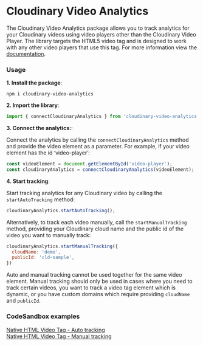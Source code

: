 # Cloudinary Video Analytics
The Cloudinary Video Analytics package allows you to track analytics for your Cloudinary videos using video players other than the Cloudinary Video Player. The library targets the HTML5 video tag and is designed to work with any other video players that use this tag. For more information view the [documentation](https://cloudinary.com/documentation/video_analytics).

### Usage
**1. Install the package**:

```shell
npm i cloudinary-video-analytics
```
**2. Import the library**:

```js
import { connectCloudinaryAnalytics } from 'cloudinary-video-analytics';
```
**3. Connect the analytics:**:

Connect the analytics by calling the `connectCloudinaryAnalytics` method and provide the video element as a parameter. For example, if your video element has the id ‘video-player’:
```js
const videoElement = document.getElementById('video-player');
const cloudinaryAnalytics = connectCloudinaryAnalytics(videoElement);
```
**4. Start tracking**:

Start tracking analytics for any Cloudinary video by calling the `startAutoTracking` method:
```js
cloudinaryAnalytics.startAutoTracking();
```

Alternatively, to track each video manually, call the `startManualTracking` method, providing your Cloudinary cloud name and the public id of the video you want to manually track:
```js
cloudinaryAnalytics.startManualTracking({
  cloudName: 'demo',
  publicId: 'cld-sample',
})
```

Auto and manual tracking cannot be used together for the same video element. Manual tracking should only be used in cases where you need to track certain videos, you want to track a video tag element which is dynamic, or you have custom domains which require providing `cloudName` and `publicId`.

### CodeSandbox examples
[Native HTML Video Tag - Auto tracking](https://4rqcfc.csb.app/src/native-html-auto-tracking/index.html)
<br />
[Native HTML Video Tag - Manual tracking](https://4rqcfc.csb.app/src/native-html-manual-tracking/index.html)
